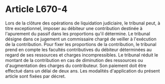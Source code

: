 # Article L670-4

Lors de la clôture des opérations de liquidation judiciaire, le tribunal peut, à titre exceptionnel, imposer au débiteur une contribution destinée à l'apurement du passif dans les proportions qu'il détermine. Le tribunal désigne dans ce jugement un commissaire chargé de veiller à l'exécution de la contribution.   Pour fixer les proportions de la contribution, le tribunal prend en compte les facultés contributives du débiteur déterminées au regard de ses ressources et charges incompressibles. Le tribunal réduit le montant de la contribution en cas de diminution des ressources ou d'augmentation des charges du contributeur.   Son paiement doit être effectué dans un délai de deux ans.   Les modalités d'application du présent article sont fixées par décret.
